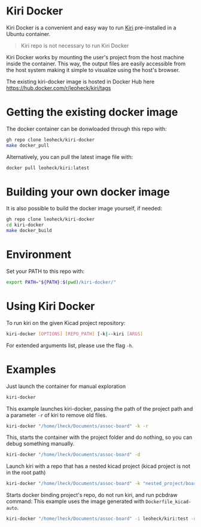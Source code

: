 
# Kiri Docker

Kiri Docker is a convenient and easy way to run [Kiri](https://github.com/leoheck/kiri) pre-installed in a Ubuntu container.

> Kiri repo is not necessary to run Kiri Docker

Kiri Docker works by mounting the user's project from the host machine inside the container. This way, the output files are easily accessible from the host system making it simple to visualize using the host's browser.

The existing kiri-docker image is hosted in Docker Hub here https://hub.docker.com/r/leoheck/kiri/tags

# Getting the existing docker image

The docker container can be donwloaded through this repo with:

```bash
gh repo clone leoheck/kiri-docker
make docker_pull
```

Alternatively, you can pull the latest image file with:
```bash
docker pull leoheck/kiri:latest
```

# Building your own docker image

It is also possible to build the docker image yourself, if needed:

```bash
gh repo clone leoheck/kiri-docker
cd kiri-docker
make docker_build
```

# Environment

Set your PATH to this repo with:

```bash
export PATH="${PATH}:$(pwd)/kiri-docker/"
```

# Using Kiri Docker

To run kiri on the given Kicad project repository:

```bash
kiri-docker [OPTIONS] [REPO_PATH] [-k|--kiri [ARGS]
```

For extended arguments list, please use the flag `-h`.

# Examples

Just launch the container for manual exploration

```bash
kiri-docker
```

This example launches kiri-docker, passing the path of the project path and a parameter `-r` of kiri to remove old files.

```bash
kiri-docker "/home/lheck/Documents/assoc-board" -k -r
```

This, starts the container with the project folder and do nothing, so you can debug something manually.

```bash
kiri-docker "/home/lheck/Documents/assoc-board" -d
```

Launch kiri with a repo that has a nested kicad project (kicad project is not in the root path)

```bash
kiri-docker "/home/lheck/Documents/assoc-board" -k "nested_project/board.kicad_pro"
```

Starts docker binding project's repo, do not run kiri, and run pcbdraw command:
This example uses the image generated with `Dockerfile_kicad-auto`.

```bash
kiri-docker "/home/lheck/Documents/assoc-board" -i leoheck/kiri:test -d -c "pcbdraw board.kicad_pcb board.svg"
```
